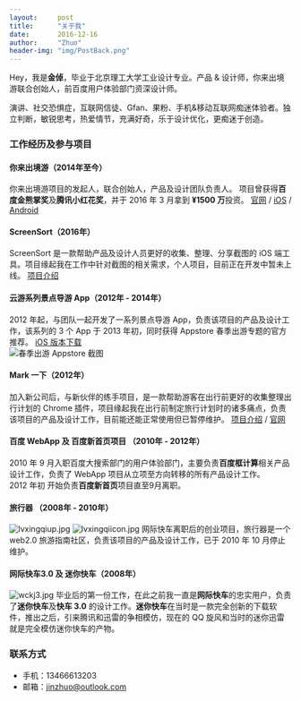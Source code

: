 ```yaml
---
layout:     post
title:      "关于我"
date:       2016-12-16
author:     "Zhuo"
header-img: "img/PostBack.png"
---
```



Hey，我是**金倬**，毕业于北京理工大学工业设计专业。产品 & 设计师，你来出境游联合创始人，前百度用户体验部门资深设计师。

演讲、社交恐惧症，互联网信徒、Gfan、果粉、手机&移动互联网痴迷体验者。独立判断，敏锐思考，热爱情节，充满好奇，乐于设计优化，更痴迷于创造。

### 工作经历及参与项目  

#### 你来出境游（2014年至今）
你来出境游项目的发起人，联合创始人，产品及设计团队负责人。  项目曾获得**百度金熊掌奖**及**腾讯小红花奖**，并于 2016 年 3 月拿到 **¥1500 万**投资。 [官网](https://www.nilai.com) / [iOS](http://t.cn/RhFh6Wc)  / [Android](http://t.cn/RhFh6Wc)  

#### ScreenSort（2016年）
ScreenSort 是一款帮助产品及设计人员更好的收集、整理、分享截图的 iOS 端工具。项目缘起我在工作中针对截图的相关需求，个人项目，目前正在开发中暂未上线。 [项目介绍](http://t.cn/RhFh6Wc) 

#### 云游系列景点导游 App（2012年 - 2014年）  
2012 年起，与团队一起开发了一系列景点导游 App，负责该项目的产品及设计工作，该系列的 3 个 App 于 2013 年初，同时获得 Appstore 春季出游专题的官方推荐。 [iOS 版本下载](http://t.cn/RhFh6Wc)   
![春季出游 Appstore 截图](http://img.jinzhuo.me/IMG_5502.JPG)

#### Mark 一下（2012年）  
加入新公司后，与新伙伴的练手项目，是一款帮助游客在出行前更好的收集整理出行计划的 Chrome 插件，项目缘起我在出行前制定旅行计划时的诸多痛点，负责该项目的产品及设计工作，目前能还能正常使用但已暂停维护。  [项目介绍](http://t.cn/RhFh6Wc)  /  [官网](http://www.markyixia.com)

#### 百度 WebApp 及 百度新首页项目 （2010年 - 2012年）  
2010 年 9 月入职百度大搜索部门的用户体验部门，主要负责**百度框计算**相关产品设计工作，负责了 WebApp 项目从立项至方向转移的所有产品设计工作。  
2012 年初 开始负责**百度新首页**项目直至9月离职。  

#### 旅行器 （2008年 - 2010年）  
![lvxingqiup.jpg](http://img.jinzhuo.me/lvxingqiup.jpg)
![lvxingqiicon.jpg](http://img.jinzhuo.me/lvxingqiicon.jpg)
网际快车离职后的创业项目，旅行器是一个 web2.0 旅游指南社区，负责该项目的产品及设计工作，已于 2010 年 10 月停止维护。

#### 网际快车3.0 及 迷你快车（2008年）  
![wckj3.jpg](http://img.jinzhuo.me/wckj3.jpg)
毕业后的第一份工作，在此之前我一直是**网际快车**的忠实用户，负责了**迷你快车**及**快车 3.0** 的设计工作。**迷你快车**在当时是一款完全创新的下载软件，推出之后，引来腾讯和迅雷的争相模仿，现在的 QQ 旋风和当时的迷你迅雷就是完全模仿迷你快车的产物。

### 联系方式  
* 手机：13466613203
* 邮箱：jinzhuo@outlook.com